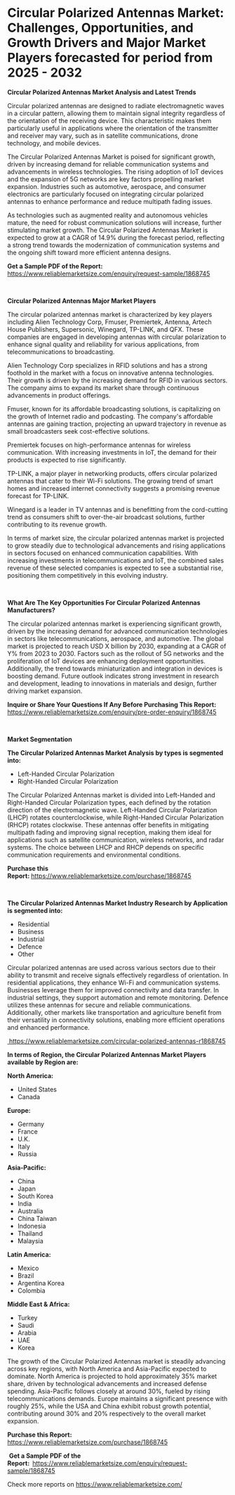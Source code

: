 <p><h1>Circular Polarized Antennas Market: Challenges, Opportunities, and Growth Drivers and Major Market Players forecasted for period from 2025 - 2032</h1></p><p><strong>Circular Polarized Antennas Market Analysis and Latest Trends</strong></p>
<p><p>Circular polarized antennas are designed to radiate electromagnetic waves in a circular pattern, allowing them to maintain signal integrity regardless of the orientation of the receiving device. This characteristic makes them particularly useful in applications where the orientation of the transmitter and receiver may vary, such as in satellite communications, drone technology, and mobile devices. </p><p>The Circular Polarized Antennas Market is poised for significant growth, driven by increasing demand for reliable communication systems and advancements in wireless technologies. The rising adoption of IoT devices and the expansion of 5G networks are key factors propelling market expansion. Industries such as automotive, aerospace, and consumer electronics are particularly focused on integrating circular polarized antennas to enhance performance and reduce multipath fading issues.</p><p>As technologies such as augmented reality and autonomous vehicles mature, the need for robust communication solutions will increase, further stimulating market growth. The Circular Polarized Antennas Market is expected to grow at a CAGR of 14.9% during the forecast period, reflecting a strong trend towards the modernization of communication systems and the ongoing shift toward more efficient antenna designs.</p></p>
<p><strong>Get a Sample PDF of the Report:&nbsp;</strong> <a href="https://www.reliablemarketsize.com/enquiry/request-sample/1868745?utm_campaign=3367&utm_medium=2&utm_source=Github&utm_content=ia&utm_term=31032025&utm_id=circular-polarized-antennas">https://www.reliablemarketsize.com/enquiry/request-sample/1868745</a></p>
<p>&nbsp;</p>
<p><strong>Circular Polarized Antennas Major Market Players</strong></p>
<p><p>The circular polarized antennas market is characterized by key players including Alien Technology Corp, Fmuser, Premiertek, Antenna, Artech House Publishers, Supersonic, Winegard, TP-LINK, and QFX. These companies are engaged in developing antennas with circular polarization to enhance signal quality and reliability for various applications, from telecommunications to broadcasting.</p><p>Alien Technology Corp specializes in RFID solutions and has a strong foothold in the market with a focus on innovative antenna technologies. Their growth is driven by the increasing demand for RFID in various sectors. The company aims to expand its market share through continuous advancements in product offerings.</p><p>Fmuser, known for its affordable broadcasting solutions, is capitalizing on the growth of Internet radio and podcasting. The company's affordable antennas are gaining traction, projecting an upward trajectory in revenue as small broadcasters seek cost-effective solutions. </p><p>Premiertek focuses on high-performance antennas for wireless communication. With increasing investments in IoT, the demand for their products is expected to rise significantly. </p><p>TP-LINK, a major player in networking products, offers circular polarized antennas that cater to their Wi-Fi solutions. The growing trend of smart homes and increased internet connectivity suggests a promising revenue forecast for TP-LINK.</p><p>Winegard is a leader in TV antennas and is benefitting from the cord-cutting trend as consumers shift to over-the-air broadcast solutions, further contributing to its revenue growth. </p><p>In terms of market size, the circular polarized antennas market is projected to grow steadily due to technological advancements and rising applications in sectors focused on enhanced communication capabilities. With increasing investments in telecommunications and IoT, the combined sales revenue of these selected companies is expected to see a substantial rise, positioning them competitively in this evolving industry.</p></p>
<p>&nbsp;</p>
<p><strong>What Are The Key Opportunities For Circular Polarized Antennas Manufacturers?</strong></p>
<p><p>The circular polarized antennas market is experiencing significant growth, driven by the increasing demand for advanced communication technologies in sectors like telecommunications, aerospace, and automotive. The global market is projected to reach USD X billion by 2030, expanding at a CAGR of Y% from 2023 to 2030. Factors such as the rollout of 5G networks and the proliferation of IoT devices are enhancing deployment opportunities. Additionally, the trend towards miniaturization and integration in devices is boosting demand. Future outlook indicates strong investment in research and development, leading to innovations in materials and design, further driving market expansion.</p></p>
<p><strong>Inquire or Share Your Questions If Any Before Purchasing This Report:</strong> <a href="https://www.reliablemarketsize.com/enquiry/pre-order-enquiry/1868745?utm_campaign=3367&utm_medium=2&utm_source=Github&utm_content=ia&utm_term=31032025&utm_id=circular-polarized-antennas">https://www.reliablemarketsize.com/enquiry/pre-order-enquiry/1868745</a></p>
<p>&nbsp;</p>
<p><strong>Market Segmentation</strong></p>
<p><strong>The Circular Polarized Antennas Market Analysis by types is segmented into:</strong></p>
<p><ul><li>Left-Handed Circular Polarization</li><li>Right-Handed Circular Polarization</li></ul></p>
<p><p>The Circular Polarized Antennas market is divided into Left-Handed and Right-Handed Circular Polarization types, each defined by the rotation direction of the electromagnetic wave. Left-Handed Circular Polarization (LHCP) rotates counterclockwise, while Right-Handed Circular Polarization (RHCP) rotates clockwise. These antennas offer benefits in mitigating multipath fading and improving signal reception, making them ideal for applications such as satellite communication, wireless networks, and radar systems. The choice between LHCP and RHCP depends on specific communication requirements and environmental conditions.</p></p>
<p><strong>Purchase this Report:&nbsp;</strong><a href="https://www.reliablemarketsize.com/purchase/1868745?utm_campaign=3367&utm_medium=2&utm_source=Github&utm_content=ia&utm_term=31032025&utm_id=circular-polarized-antennas">https://www.reliablemarketsize.com/purchase/1868745</a></p>
<p>&nbsp;</p>
<p><strong>The Circular Polarized Antennas Market Industry Research by Application is segmented into:</strong></p>
<p><ul><li>Residential</li><li>Business</li><li>Industrial</li><li>Defence</li><li>Other</li></ul></p>
<p><p>Circular polarized antennas are used across various sectors due to their ability to transmit and receive signals effectively regardless of orientation. In residential applications, they enhance Wi-Fi and communication systems. Businesses leverage them for improved connectivity and data transfer. In industrial settings, they support automation and remote monitoring. Defence utilizes these antennas for secure and reliable communications. Additionally, other markets like transportation and agriculture benefit from their versatility in connectivity solutions, enabling more efficient operations and enhanced performance.</p></p>
<p><a href="https://www.reliablemarketsize.com/circular-polarized-antennas-r1868745?utm_campaign=3367&utm_medium=2&utm_source=Github&utm_content=ia&utm_term=31032025&utm_id=circular-polarized-antennas">&nbsp;https://www.reliablemarketsize.com/circular-polarized-antennas-r1868745</a></p>
<p><strong>In terms of Region, the Circular Polarized Antennas Market Players available by Region are:</strong></p>
<p>
    <p> <strong> North America: </strong>
        <ul>
            <li>United States</li>
            <li>Canada</li>
        </ul>
        </p> 
    <p> <strong> Europe: </strong>
        <ul>
            <li>Germany</li>
            <li>France</li>
            <li>U.K.</li>
            <li>Italy</li>
            <li>Russia</li>
        </ul>
        </p> 
    <p> <strong> Asia-Pacific: </strong>
        <ul>
            <li>China</li>
            <li>Japan</li>
            <li>South Korea</li>
            <li>India</li>
            <li>Australia</li>
            <li>China Taiwan</li>
            <li>Indonesia</li>
            <li>Thailand</li>
            <li>Malaysia</li>
        </ul>
        </p> 
    <p> <strong> Latin America: </strong>
        <ul>
            <li>Mexico</li>
            <li>Brazil</li>
            <li>Argentina Korea</li>
            <li>Colombia</li>
        </ul>
        </p> 
    <p> <strong> Middle East & Africa: </strong>
        <ul>
            <li>Turkey</li>
            <li>Saudi</li>
            <li>Arabia</li>
            <li>UAE</li>
            <li>Korea</li>
        </ul>
    </p>
    </p>
<p><p>The growth of the Circular Polarized Antennas market is steadily advancing across key regions, with North America and Asia-Pacific expected to dominate. North America is projected to hold approximately 35% market share, driven by technological advancements and increased defense spending. Asia-Pacific follows closely at around 30%, fueled by rising telecommunications demands. Europe maintains a significant presence with roughly 25%, while the USA and China exhibit robust growth potential, contributing around 30% and 20% respectively to the overall market expansion.</p></p>
<p><strong>Purchase this Report: </strong><a href="https://www.reliablemarketsize.com/purchase/1868745?utm_campaign=3367&utm_medium=2&utm_source=Github&utm_content=ia&utm_term=31032025&utm_id=circular-polarized-antennas">https://www.reliablemarketsize.com/purchase/1868745</a></p>
<p>&nbsp;<strong>Get a Sample PDF of the Report:&nbsp;&nbsp;</strong><a href="https://www.reliablemarketsize.com/enquiry/request-sample/1868745?utm_campaign=3367&utm_medium=2&utm_source=Github&utm_content=ia&utm_term=31032025&utm_id=circular-polarized-antennas">https://www.reliablemarketsize.com/enquiry/request-sample/1868745</a></p>
<p><strong></strong></p>
<p>Check more reports on <a href="https://www.reliablemarketsize.com/?utm_campaign=3367&utm_medium=2&utm_source=Github&utm_content=ia&utm_term=31032025&utm_id=circular-polarized-antennas">https://www.reliablemarketsize.com/</a></p>